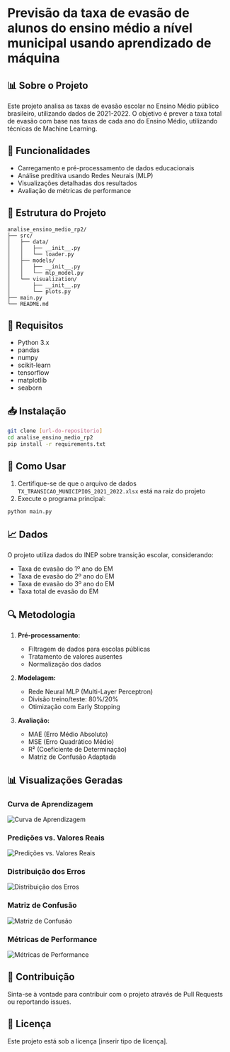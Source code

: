 # Previsão da taxa de evasão de alunos do ensino médio a nível municipal usando aprendizado de máquina

## 📊 Sobre o Projeto
Este projeto analisa as taxas de evasão escolar no Ensino Médio público brasileiro, utilizando dados de 2021-2022. O objetivo é prever a taxa total de evasão com base nas taxas de cada ano do Ensino Médio, utilizando técnicas de Machine Learning.

## 🎯 Funcionalidades
- Carregamento e pré-processamento de dados educacionais
- Análise preditiva usando Redes Neurais (MLP)
- Visualizações detalhadas dos resultados
- Avaliação de métricas de performance

## 📁 Estrutura do Projeto
```
analise_ensino_medio_rp2/
├── src/
│   ├── data/
│   │   ├── __init__.py
│   │   └── loader.py
│   ├── models/
│   │   ├── __init__.py
│   │   └── mlp_model.py
│   └── visualization/
│       ├── __init__.py
│       └── plots.py
├── main.py
└── README.md
```

## 🔧 Requisitos
- Python 3.x
- pandas
- numpy
- scikit-learn
- tensorflow
- matplotlib
- seaborn

## 📥 Instalação
```bash
git clone [url-do-repositorio]
cd analise_ensino_medio_rp2
pip install -r requirements.txt
```

## 🚀 Como Usar
1. Certifique-se de que o arquivo de dados `TX_TRANSICAO_MUNICIPIOS_2021_2022.xlsx` está na raiz do projeto
2. Execute o programa principal:
```bash
python main.py
```

## 📈 Dados
O projeto utiliza dados do INEP sobre transição escolar, considerando:
- Taxa de evasão do 1º ano do EM
- Taxa de evasão do 2º ano do EM
- Taxa de evasão do 3º ano do EM
- Taxa total de evasão do EM

## 🔍 Metodologia
1. **Pré-processamento:**
   - Filtragem de dados para escolas públicas
   - Tratamento de valores ausentes
   - Normalização dos dados

2. **Modelagem:**
   - Rede Neural MLP (Multi-Layer Perceptron)
   - Divisão treino/teste: 80%/20%
   - Otimização com Early Stopping

3. **Avaliação:**
   - MAE (Erro Médio Absoluto)
   - MSE (Erro Quadrático Médio)
   - R² (Coeficiente de Determinação)
   - Matriz de Confusão Adaptada

## 📊 Visualizações Geradas
### Curva de Aprendizagem
![Curva de Aprendizagem](./src/visualization/grafico_curva_aprendizagem.png)
### Predições vs. Valores Reais
![Predições vs. Valores Reais](./src/visualization/grafico_real_vs_predito.png)
### Distribuição dos Erros
![Distribuição dos Erros](./src/visualization/grafico_distribuicao_erros.png)
### Matriz de Confusão
![Matriz de Confusão](./src/visualization/grafico_matriz_confusao.png)
### Métricas de Performance
![Métricas de Performance](./src/visualization/grafico_metricas.png)

## 👥 Contribuição
Sinta-se à vontade para contribuir com o projeto através de Pull Requests ou reportando issues.

## 📝 Licença
Este projeto está sob a licença [inserir tipo de licença].